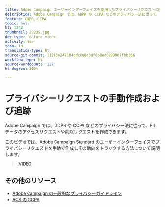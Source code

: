 ```yaml
---
title: Adobe Campaign ユーザーインターフェイスを使用したプライバシーリクエストの手動作成とトラッキング
description: Adobe Campaign では、GDPR や CCPA などのプライバシー法に従って、PII データのアクセスリクエストや削除リクエストを作成できます。 このビデオでは、Adobe Campaign Standard のユーザーインターフェイスでプライバシーリクエストを手動で作成しその動向をトラックする方法について説明します。
feature: GDPR、CCPA
topic: null
kt: 1242
thumbnail: 29235.jpg
doc-type: feature video
activity: use
team: TM
translation-type: ht
source-git-commit: 11263e247184ddc6a8e3df6a8ed0899907fbb366
workflow-type: ht
source-wordcount: '127'
ht-degree: 100%

---
```



# プライバシーリクエストの手動作成および追跡

Adobe Campaign では、GDPR や CCPA などのプライバシー法に従って、PII データのアクセスリクエストや削除リクエストを作成できます。

このビデオでは、Adobe Campaign Standard のユーザーインターフェイスでプライバシーリクエストを手動で作成しその動向をトラックする方法について説明します。

>[!VIDEO](https://video.tv.adobe.com/v/29235?quality=12)

## その他のリソース

* [Adobe Campaign の一般的なプライバシーガイドライン](https://helpx.adobe.com/jp/campaign/kb/campaign-privacy-overview.html)
* [ACS の CCPA](https://helpx.adobe.com/jp/campaign/kb/acs-privacy.html#ccpa)
